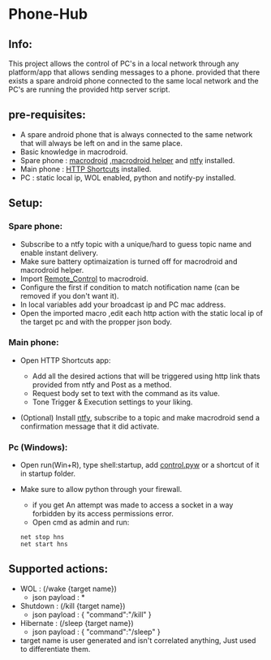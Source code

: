 # Phone-Hub

## Info:

This project allows the control of PC's in a local network through any platform/app that allows sending messages to a phone.
provided that there exists a spare android phone connected to the same local network and the PC's are running the provided http server script.

## pre-requisites:

- A spare android phone that is always connected to the same network that will always be left on and in the same place.
- Basic knowledge in macrodroid.
- Spare phone : [macrodroid](https://play.google.com/store/apps/details?id=com.arlosoft.macrodroid&hl=en&gl=US) ,[macrodroid helper](https://www.macrodroidforum.com/index.php?threads/macrodroid-helper-apk.1/) and [ntfy](https://ntfy.sh/) installed.
- Main phone : [HTTP Shortcuts](https://http-shortcuts.rmy.ch/) installed.
- PC :  static local ip, WOL enabled, python and notify-py installed.

## Setup:

### Spare phone:

* Subscribe to a ntfy topic with a unique/hard to guess topic name and enable instant delivery.
* Make sure battery optimaization is turned off for macrodroid and macrodroid helper.
* Import [Remote_Control](https://github.com/MainUseless/Phone-Controlled-Shutdown/blob/main/Remote_Control.macro) to macrodroid.
* Configure the first if condition to match notification name (can be removed if you don't want it).
* In local variables add your broadcast ip and PC mac address.
* Open the imported macro ,edit each http action with the static local ip of the target pc and with the propper json body.

### Main phone:

* Open HTTP Shortcuts app:

  * Add all the desired actions that will be triggered using http link thats provided from ntfy and Post as a method.
  * Request body set to text with the command as its value.
  * Tone Trigger & Execution settings to your liking.
* (Optional) Install [ntfy](https://ntfy.sh/), subscribe to a topic and make macrodroid send a confirmation message that it did activate.

### Pc (Windows):

* Open run(Win+R), type shell:startup, add [control.pyw](https://github.com/MainUseless/Phone-Controlled-Shutdown/blob/main/control.pyw) or a shortcut of it in startup folder.
* Make sure to allow python through your firewall.

  - if you get An attempt was made to access a socket in a way forbidden by its access permissions error.
  - Open cmd as admin and run:

  ```
  net stop hns
  net start hns
  ```

## Supported actions:

- WOL : (/wake {target name})
  - json payload : *
- Shutdown : (/kill {target name})
  - json payload : { "command":"/kill" }
- Hibernate : (/sleep {target name})
  - json payload : { "command":"/sleep" }
- target name is user generated and isn't correlated anything, Just used to differentiate them.
